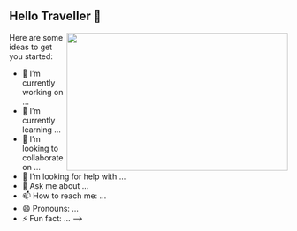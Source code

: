 ## Hello Traveller 👋



<img src="https://github.com/Pratham31/Pratham31/blob/master/final.gif" height="250" width="400" align="right"></img>
Here are some ideas to get you started:

- 🔭 I’m currently working on ...
- 🌱 I’m currently learning ...
- 👯 I’m looking to collaborate on ...
- 🤔 I’m looking for help with ...
- 💬 Ask me about ...
- 📫 How to reach me: ...
- 😄 Pronouns: ...
- ⚡ Fun fact: ...
-->
